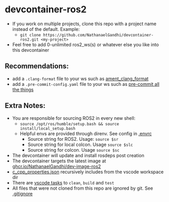 # devcontainer-ros2
- If you work on multiple projects, clone this repo with a project name instead of the default. Example:
  - ```git clone https://github.com/NathanaelGandhi/devcontainer-ros2.git <my-project>```
- Feel free to add 0-unlimited ros2_ws(s) or whatever else you like into this devcontainer

## Recommendations:
- add a ```.clang-format``` file to your ws such as [ament_clang_format](https://github.com/ament/ament_lint/blob/rolling/ament_clang_format/ament_clang_format/configuration/.clang-format)
- add a ```.pre-commit-config.yaml``` file to your ws such as [pre-commit all the things](https://gist.github.com/NathanaelGandhi/a11fa649d2d25516e4829d90bbb744a5)

## Extra Notes:
- You are responsible for sourcing ROS2 in every new shell:
  - ```source /opt/ros/humble/setup.bash && source install/local_setup.bash```
  - Helpful envs are provided through direnv. See config in [.envrc](.envrc) 
    - Source string for ROS2. Usage: ```source $sr```
    - Source string for local colcon. Usage ```source $slc```
    - Source string for colcon. Usage ```source $sc```
- The devcontainer will update and install rosdeps post creation
- The devcontainer targets the latest image at [ghcr.io/NathanaelGandhi/dev-image-ros2](ghcr.io/NathanaelGandhi/dev-image-ros2)
- [c_cpp_properties.json](.vscode/c_cpp_properties.json) recursively includes from the vscode workspace dir
- There are [vscode tasks](.vscode/tasks.json) to ```clean```, ```build``` and ```test```
- All files that were not cloned from this repo are ignored by git. See [.gitignore](.gitignore)
